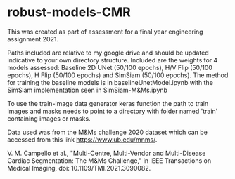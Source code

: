 # robust-models-CMR
This was created as part of assessment for a final year engineering assignment 2021. 

Paths included are relative to my google drive and should be updated indicative to your own directory structure.
Included are the weights for 4 models assessed: Baseline 2D UNet (50/100 epochs), H/V Flip (50/100 epochs), H Flip (50/100 epochs) and SimSiam (50/100 epochs).
The method for training the baseline models is in baselineUnetModel.ipynb with the SimSiam implementation seen in SimSiam-M&Ms.ipynb

To use the train-image data generator keras function the path to train images and masks needs to point to a directory with folder named 'train' containing images or masks.


Data used was from the M&Ms challenge 2020 dataset which can be accessed from this link https://www.ub.edu/mnms/. 

V. M. Campello et al., "Multi-Centre, Multi-Vendor and Multi-Disease Cardiac Segmentation: The M&Ms Challenge," in IEEE Transactions on Medical Imaging, doi: 10.1109/TMI.2021.3090082.

